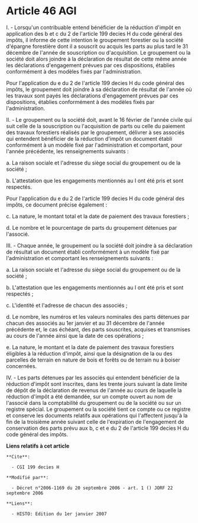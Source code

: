 # Article 46 AGI

I. - Lorsqu'un contribuable entend bénéficier de la réduction d'impôt en application des b et c du 2 de l'article 199 decies
H du code général des impôts, il informe de cette intention le groupement forestier ou la société d'épargne forestière dont
il a souscrit ou acquis les parts au plus tard le 31 décembre de l'année de souscription ou d'acquisition. Le groupement ou
la société doit alors joindre à la déclaration de résultat de cette même année les déclarations d'engagement prévues par ces
dispositions, établies conformément à des modèles fixés par l'administration.

Pour l'application du e du 2 de l'article 199 decies H du code général des impôts, le groupement doit joindre à sa
déclaration de résultat de l'année où les travaux sont payés les déclarations d'engagement prévues par ces dispositions,
établies conformément à des modèles fixés par l'administration.

II. - Le groupement ou la société doit, avant le 16 février de l'année civile qui suit celle de la souscription ou
l'acquisition de parts ou celle du paiement des travaux forestiers réalisés par le groupement, délivrer à ses associés qui
entendent bénéficier de la réduction d'impôt un document établi conformément à un modèle fixé par l'administration et
comportant, pour l'année précédente, les renseignements suivants :

a. La raison sociale et l'adresse du siège social du groupement ou de la société ;

b. L'attestation que les engagements mentionnés au I ont été pris et sont respectés.

Pour l'application du e du 2 de l'article 199 decies H du code général des impôts, ce document précise également :

c. La nature, le montant total et la date de paiement des travaux forestiers ;

d. Le nombre et le pourcentage de parts du groupement détenues par l'associé.

III. - Chaque année, le groupement ou la société doit joindre à sa déclaration de résultat un document établi conformément à
un modèle fixé par l'administration et comportant les renseignements suivants :

a. La raison sociale et l'adresse du siège social du groupement ou de la société ;

b. L'attestation que les engagements mentionnés au I ont été pris et sont respectés ;

c. L'identité et l'adresse de chacun des associés ;

d. Le nombre, les numéros et les valeurs nominales des parts détenues par chacun des associés au 1er janvier et au 31
décembre de l'année précédente et, le cas échéant, des parts souscrites, acquises et transmises au cours de l'année ainsi que
la date de ces opérations ;

e. La nature, le montant et la date de paiement des travaux forestiers éligibles à la réduction d'impôt, ainsi que la
désignation de la ou des parcelles de terrain en nature de bois et forêts ou de terrain nu à boiser concernées.

IV. - Les parts détenues par les associés qui entendent bénéficier de la réduction d'impôt sont inscrites, dans les trente
jours suivant la date limite de dépôt de la déclaration de revenus de l'année au cours de laquelle la réduction d'impôt a été
demandée, sur un compte ouvert au nom de l'associé dans la comptabilité du groupement ou de la société ou sur un registre
spécial. Le groupement ou la société tient ce compte ou ce registre et conserve les documents relatifs aux opérations qui
l'affectent jusqu'à la fin de la troisième année suivant celle de l'expiration de l'engagement de conservation des parts
prévu aux b, c et e du 2 de l'article 199 decies H du code général des impôts.

**Liens relatifs à cet article**

	**Cite**:

	  - CGI 199 decies H

	**Modifié par**:

	  - Décret n°2006-1169 du 20 septembre 2006 - art. 1 () JORF 22 septembre 2006

	**Liens**:

	  - HISTO: Edition du 1er janvier 2007
